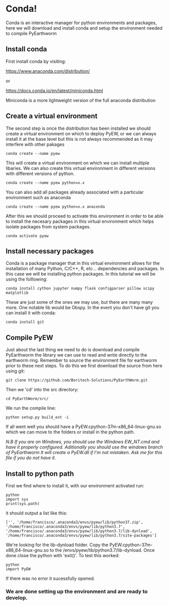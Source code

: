 # Conda!

Conda is an interactive manager for python environments and packages, here we will download 
and install conda and setup the environment needed to compile PyEarthworm

## Install conda

First install conda by visiting: 

https://www.anaconda.com/distribution/

or 

https://docs.conda.io/en/latest/miniconda.html

Miniconda is a more lightweight version of the full anaconda distribution

## Create a virtual environment

The second step is once the distribution has been installed we should create a 
virtual environment on which to deploy PyEW, or we can always install it at the
base level but this is not always recommended as it may interfere with other 
pakages

    conda create --name pyew

This will create a virtual environment on which we can install multiple libaries.
We can also create this virtual environment in different versions with different
versions of python.

    conda create --name pyew python=x.x
    
You can also add all packages already associated with a particular environment
such as anaconda

    conda create --name pyew python=x.x anaconda
    
After this we should proceed to activate this environment in order to be able to
install the necesary packages in this virtual environment which helps isolate
packages from system packages.

    conda activate pyew
    
## Install necessary packages

Conda is a package manager that in this virtual environment allows for the 
installation of many Python, C/C++, R, etc... dependencies and packages. In this
case we will be installing python packages. In this tutorial we will be using 
the folllowing:

    conda install cython jupyter numpy flask configparser pillow scipy matplotlib
    
These are just some of the ones we may use, but there are many many more. One 
notable lib would be Obspy. In the event you don't have git you can install it 
with conda:

    conda install git

## Compile PyEW

Just about the last thing we need to do is download and compile PyEarthworm the
library we can use to read and write directly to the earthworm ring. Remember to
source the environment file for earthworm prior to these next steps. To do this
we first download the source from here using git:

    git clone https://github.com/Boritech-Solutions/PyEarthWorm.git
    
Then we 'cd' into the src directory:

    cd PyEarthWorm/src/
    
We run the compile line:

    python setup.py build_ext -i

If all went well you should have a PyEW.cpython-37m-x86_64-linux-gnu.so which we
can move to the folders or install in the python path.

*N.B If you are on Windows, you should use the Windows EW_NT.cmd and have it 
properly configured. Aditionally you should use the windows branch of PyEarthworm
It will create a PyEW.dll if I'm not mistaken. Ask me for this file if you do 
not have it.*

## Install to python path

First we find where to install it, with our environment activated run:

    python
    import sys
    print(sys.path)

it should output a list like this:

    ['', '/home/francisco/.anaconda3/envs/pyew/lib/python37.zip', 
    '/home/francisco/.anaconda3/envs/pyew/lib/python3.7', 
    '/home/francisco/.anaconda3/envs/pyew/lib/python3.7/lib-dynload', 
    '/home/francisco/.anaconda3/envs/pyew/lib/python3.7/site-packages']
    
We're looking for the lib-dynload folder. Copy the PyEW.cpython-37m-x86_64-linux-gnu.so
to the /envs/pyew/lib/python3.7/lib-dynload. Once done close the python with 
'exit()'. To test this worked:

    python
    import PyEW
    
If there was no error it sucessfully opened.

### We are done setting up the environment and are ready to develop.
